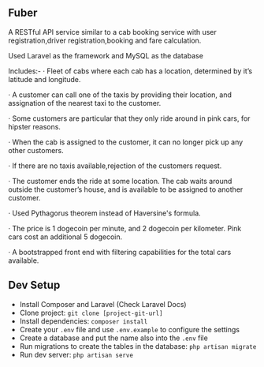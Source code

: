 ## Fuber
A RESTful API service similar to a cab booking service with user registration,driver registration,booking and fare calculation.


Used Laravel as the framework and MySQL as the database

Includes:-
 ·  Fleet of cabs where each cab has a location, determined by it’s latitude and longitude.
 
·  A customer can call one of the taxis by providing their location, and assignation of the nearest taxi to the customer.

·  Some customers are particular that they only ride around in pink cars, for hipster reasons.

·  When the cab is assigned to the customer, it can no longer pick up any other customers.

·  If there are no taxis available,rejection of the customers request.

·  The customer ends the ride at some location. The cab waits around outside the customer’s house, and is available to be assigned to another customer.

·  Used Pythagorus theorem instead of Haversine's formula.

·  The price is 1 dogecoin per minute, and 2 dogecoin per kilometer. Pink cars cost an additional 5 dogecoin.

·  A bootstrapped front end with filtering capabilities for the total cars available.

## Dev Setup
* Install Composer and Laravel (Check Laravel Docs)
* Clone project: `git clone [project-git-url]`
* Install dependencies: `composer install`
* Create your `.env` file and use `.env.example` to configure the settings
* Create a database and put the name also into the `.env` file
* Run migrations to create the tables in the database: `php artisan migrate`
* Run dev server: `php artisan serve`